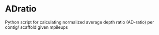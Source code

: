 # ADratio
Python script for calculating normalized average depth ratio (AD-ratio) per contig/ scaffold given mpileups
